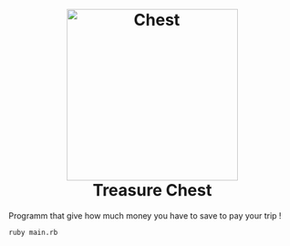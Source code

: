 <h1 align="center">
  <br>
	<img src="http://pix.iemoji.com/images/emoji/apple/ios-9/256/banknote-with-dollar-sign.png" alt="Chest" width="300">
  <br>
  Treasure Chest
  <br>
</h1>
Programm that give how much money you have to save to pay your trip !  

```ruby main.rb```  


